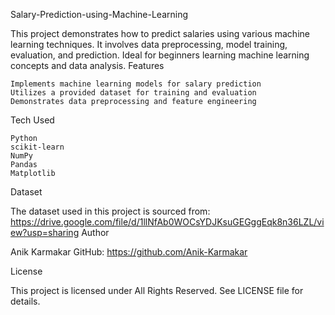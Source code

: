 Salary-Prediction-using-Machine-Learning

This project demonstrates how to predict salaries using various machine learning techniques. It involves data preprocessing, model training, evaluation, and prediction. Ideal for beginners learning machine learning concepts and data analysis.
Features

    Implements machine learning models for salary prediction
    Utilizes a provided dataset for training and evaluation
    Demonstrates data preprocessing and feature engineering

Tech Used

    Python
    scikit-learn
    NumPy
    Pandas
    Matplotlib

Dataset

The dataset used in this project is sourced from:
https://drive.google.com/file/d/1llNfAb0WOCsYDJKsuGEGggEqk8n36LZL/view?usp=sharing
Author

Anik Karmakar
GitHub: https://github.com/Anik-Karmakar

License

This project is licensed under All Rights Reserved. See LICENSE file for details.
